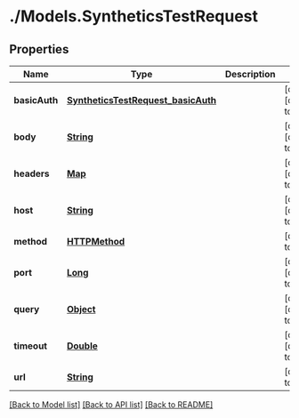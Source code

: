 # ./Models.SyntheticsTestRequest
## Properties

Name | Type | Description | Notes
------------ | ------------- | ------------- | -------------
**basicAuth** | [**SyntheticsTestRequest_basicAuth**][1] |  | [optional] [default to null]
**body** | [**String**][2] |  | [optional] [default to null]
**headers** | [**Map**][2] |  | [optional] [default to null]
**host** | [**String**][2] |  | [optional] [default to null]
**method** | [**HTTPMethod**][3] |  | [default to null]
**port** | [**Long**][4] |  | [optional] [default to null]
**query** | [**Object**][5] |  | [optional] [default to null]
**timeout** | [**Double**][6] |  | [optional] [default to null]
**url** | [**String**][2] |  | [default to null]

[[Back to Model list]][7] [[Back to API list]][8] [[Back to README]][9]

[1]: SyntheticsTestRequest_basicAuth.md
[2]: string.md
[3]: HTTPMethod.md
[4]: long.md
[5]: .md
[6]: double.md
[7]: ../README.md#documentation-for-models
[8]: ../README.md#documentation-for-api-endpoints
[9]: ../README.md
